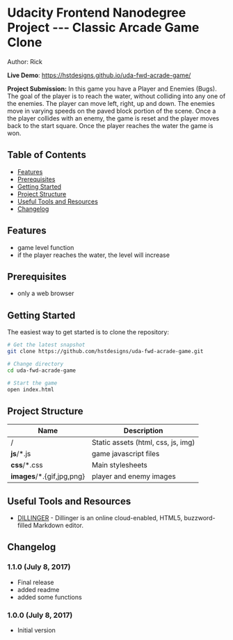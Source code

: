 # Udacity Frontend Nanodegree Project --- Classic Arcade Game Clone
Author: Rick

**Live Demo**: https://hstdesigns.github.io/uda-fwd-acrade-game/

**Project Submission:**
In this game you have a Player and Enemies (Bugs). The goal of the player is to reach the water, without colliding into any one of the enemies. The player can move left, right, up and down. The enemies move in varying speeds on the paved block portion of the scene. Once a the player collides with an enemy, the game is reset and the player moves back to the start square. Once the player reaches the water the game is won.

## Table of Contents
- [Features](#features)
- [Prerequisites](#prerequisites)
- [Getting Started](#getting-started)
- [Project Structure](#project-structure)
- [Useful Tools and Resources](#useful-tools-and-resources)
- [Changelog](#changelog)

## Features
- game level function
- if the player reaches the water, the level will increase

## Prerequisites
- only a web browser

## Getting Started
The easiest way to get started is to clone the repository:

```bash
# Get the latest snapshot
git clone https://github.com/hstdesigns/uda-fwd-acrade-game.git

# Change directory
cd uda-fwd-acrade-game

# Start the game
open index.html
```

## Project Structure
| Name                                  | Description                                                   |
| ------------------------------------- | ------------------------------------------------------------- |
| /                                     | Static assets (html, css, js, img)                            |
| **js**/*.js                           | game javascript files                                         |
| **css**/*.css                         | Main stylesheets                                              |
| **images**/*.{gif,jpg,png}            | player and enemy images                                       |

## Useful Tools and Resources
- [DILLINGER](http://dillinger.io/) - Dillinger is an online cloud-enabled, HTML5, buzzword-filled Markdown editor.

## Changelog

### 1.1.0 (July 8, 2017)
- Final release
- added readme
- added some functions

### 1.0.0 (July 8, 2017)
- Initial version
